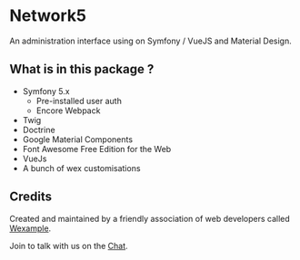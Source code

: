 # Network5

An administration interface using on Symfony / VueJS and Material Design.

## What is in this package ?

- Symfony 5.x
  * Pre-installed user auth  
  * Encore Webpack
- Twig
- Doctrine
- Google Material Components
- Font Awesome Free Edition for the Web
- VueJs
- A bunch of wex customisations

## Credits

Created and maintained by a friendly association of web developers called [Wexample](https://wexample.com).

Join to talk with us on the [Chat](https://chat.wexample.com).